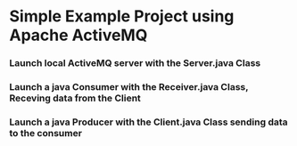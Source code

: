 # Simple Example Project using Apache ActiveMQ

### Launch local ActiveMQ server with the Server.java Class

### Launch a java Consumer with the Receiver.java Class, Receving data from the Client

### Launch a java Producer with the Client.java Class sending data to the consumer
